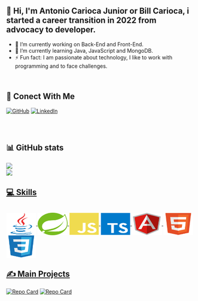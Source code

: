 ##   💫  Hi, I'm Antonio Carioca Junior or Bill Carioca, i started a career transition in 2022 from advocacy to developer.


- 🔭 I’m currently working on Back-End and Front-End.
- 🌱 I’m currently learning Java, JavaScript and MongoDB.
- ⚡ Fun fact: I am passionate about technology, I like to work with programming and to face challenges.
<br>

## 🔗 Conect With Me

[![GitHub](https://img.shields.io/badge/GitHub-000?style=for-the-badge&logo=github&logoColor=30A3DC)](https://github.com/BillCarioca)
[![LinkedIn](https://img.shields.io/badge/-LinkedIn-000?style=for-the-badge&logo=linkedin&logoColor=30A3DC)](https://www.linkedin.com/in/BillCarioca/)
<br>
##
<br>
<div>

##  📊  GitHub stats
  <a href="https://github.com/BillCarioca">
  <img height="180em"   align="center" src="https://github-readme-stats.vercel.app/api?username=BillCarioca&show_icons=true&theme=dark&include_all_commits=true&count_private=true"/>

<br>

  <img height="180em"  align="center" src="https://github-readme-stats.vercel.app/api/top-langs/?username=BillCarioca&&layout=compact&hide=shell&theme=dark"/>
  
</div>


## 💻 Skills
<div style="display: inline_block"><br>
  <img align="center" alt="Bill-Java" height="60" width="80"src="https://raw.githubusercontent.com/devicons/devicon/master/icons/java/java-original.svg" /> 
  <img align="center" alt="Bill-Spring" height="60" width="80"src="https://raw.githubusercontent.com/devicons/devicon/master/icons/spring/spring-original.svg" />
  <img align="center" alt="Bill-Js" height="60" width="80" src="https://raw.githubusercontent.com/devicons/devicon/master/icons/javascript/javascript-plain.svg">
  <img align="center" alt="Bill-Ts" height="60" width="80" src="https://raw.githubusercontent.com/devicons/devicon/master/icons/typescript/typescript-plain.svg">
  <img align="center" alt="Bill-Angular" height="60" width="80" src="https://raw.githubusercontent.com/devicons/devicon/master/icons/angularjs/angularjs-original.svg">
  <img align="center" alt="Bill-HTML" height="60" width="80" src="https://raw.githubusercontent.com/devicons/devicon/master/icons/html5/html5-original.svg">
  <img align="center" alt="Bill-CSS" height="60" width="80" src="https://raw.githubusercontent.com/devicons/devicon/master/icons/css3/css3-original.svg">
</div>
  

## ✍️  Main Projects

[![Repo Card](https://github-readme-stats.vercel.app/api/pin/?username=BillCarioca&repo=angula-pokedex&bg_color=000&border_color=30A3DC&show_icons=true&icon_color=30A3DC&title_color=E94D5F&text_color=FFF)](https://github.com/BillCarioca/angula-pokedex)
[![Repo Card](https://github-readme-stats.vercel.app/api/pin/?username=BillCarioca&repo=javamongodb&bg_color=000&border_color=30A3DC&show_icons=true&icon_color=30A3DC&title_color=E94D5F&text_color=FFF)](https://github.com/BillCarioca/javamongodb)


